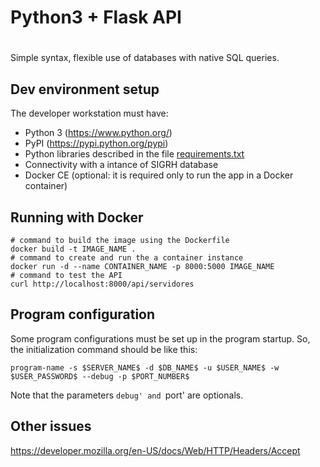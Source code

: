 # Python3 + Flask API 

# 
Simple syntax, 
flexible use of databases with native SQL queries.

## Dev environment setup

The developer workstation must have:
* Python 3 (<https://www.python.org/>)
* PyPI (<https://pypi.python.org/pypi>)
* Python libraries described in the file [requirements.txt](requirements.txt)
* Connectivity with a intance of SIGRH database
* Docker CE (optional: it is required only to run the app in a Docker container)

## Running with Docker

```shell
# command to build the image using the Dockerfile
docker build -t IMAGE_NAME .
# command to create and run the a container instance 
docker run -d --name CONTAINER_NAME -p 8000:5000 IMAGE_NAME
# command to test the API
curl http://localhost:8000/api/servidores 
```

## Program configuration

Some program configurations must be set up in the program startup. So, the initialization command should be like this:

```shell
program-name -s $SERVER_NAME$ -d $DB_NAME$ -u $USER_NAME$ -w $USER_PASSWORD$ --debug -p $PORT_NUMBER$
```

Note that the parameters `debug' and `port' are optionals.

## Other issues

https://developer.mozilla.org/en-US/docs/Web/HTTP/Headers/Accept
